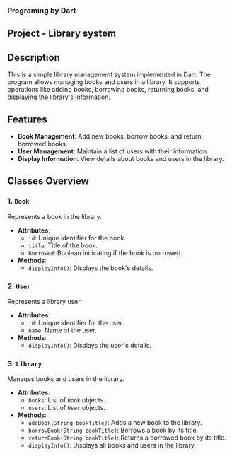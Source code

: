 ### Programing by Dart
## Project - Library system

## Description
This is a simple library management system implemented in Dart. The program allows managing books and users in a library. It supports operations like adding books, borrowing books, returning books, and displaying the library's information.

## Features
- **Book Management**: Add new books, borrow books, and return borrowed books.
- **User Management**: Maintain a list of users with their information.
- **Display Information**: View details about books and users in the library.

## Classes Overview

### 1. `Book`
Represents a book in the library.
- **Attributes**:
  - `id`: Unique identifier for the book.
  - `title`: Title of the book.
  - `borrowed`: Boolean indicating if the book is borrowed.
- **Methods**:
  - `displayInfo()`: Displays the book's details.

### 2. `User`
Represents a library user.
- **Attributes**:
  - `id`: Unique identifier for the user.
  - `name`: Name of the user.
- **Methods**:
  - `displayInfo()`: Displays the user's details.

### 3. `Library`
Manages books and users in the library.
- **Attributes**:
  - `books`: List of `Book` objects.
  - `users`: List of `User` objects.
- **Methods**:
  - `addBook(String bookTitle)`: Adds a new book to the library.
  - `borrowBook(String bookTitle)`: Borrows a book by its title.
  - `returnBook(String bookTitle)`: Returns a borrowed book by its title.
  - `displayInfo()`: Displays all books and users in the library.